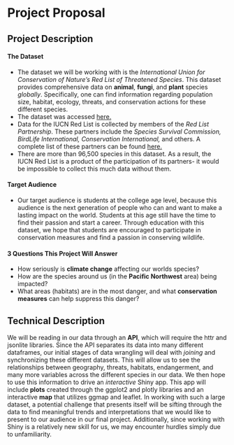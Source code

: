 # Project Proposal

## Project Description

#### The Dataset
-	The dataset we will be working with is the _International Union for Conservation of Nature’s Red List of Threatened Species_. This dataset provides comprehensive data on **animal**, **fungi**, and **plant** species _globally_. Specifically, one can find information regarding population size, habitat, ecology, threats, and conservation actions for these different species.
- The dataset was accessed [here.](http://apiv3.iucnredlist.org/)
-	Data for the IUCN Red List is collected by members of the _Red List Partnership_. These partners include the _Species Survival Commission, BirdLife International, Conservation International,_ and others. A complete list of these partners can be found [here.](https://www.iucnredlist.org/about/partners)
-	There are more than 96,500 species in this dataset. As a result, the IUCN Red List is a product of the participation of its partners- it would be impossible to collect this much data without them.

#### Target Audience
-	Our target audience is students at the college age level, because this audience is the next generation of people who can and want to make a lasting impact on the world. Students at this age still have the time to find their passion and start a career. Through education with this dataset, we hope that students are encouraged to participate in conservation measures and find a passion in conserving wildlife.  

#### 3 Questions This Project Will Answer
-	How seriously is **climate change** affecting our worlds species?
-	How are the species around us (in the **Pacific Northwest** area) being impacted?
-	What areas (habitats) are in the most danger, and what **conservation measures** can help suppress this danger?




## Technical Description
We will be reading in our data through an **API**, which will require the httr and jsonlite libraries. Since the API separates its data into many different dataframes, our initial stages of data wrangling will deal with _joining_ and synchronizing these different datasets. This will allow us to see the relationships between geography, threats, habitats, endangerment, and many more variables across the different species in our data. We then hope to use this information to drive an _interactive_ Shiny app. This app will include **plots** created through the ggplot2 and plotly libraries and an interactive **map** that utilizes ggmap and leaflet. In working with such a large dataset, a potential challenge that presents itself will be sifting through the data  to find meaningful trends and interpretations that we would like to present to our audience in our final project. Additionally, since working with Shiny is a relatively new skill for us, we may encounter hurdles simply due to unfamiliarity.
